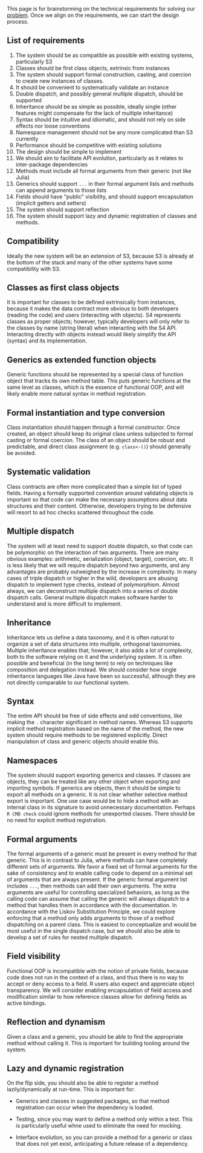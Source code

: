 This page is for brainstorming on the technical requirements for solving our [problem](https://github.com/RConsortium/OOP-WG/wiki/Problem-Statement). Once we align on the requirements, we can start the design process.

## List of requirements
1. The system should be as compatible as possible with existing systems, particularly S3
1. Classes should be first class objects, extrinsic from instances
1. The system should support formal construction, casting, and coercion to create new instances of classes.
1. It should be convenient to systematically validate an instance
1. Double dispatch, and possibly general multiple dispatch, should be supported
1. Inheritance should be as simple as possible, ideally single (other features might compensate for the lack of multiple inheritance)
1. Syntax should be intuitive and idiomatic, and should not rely on side effects nor loose conventions
1. Namespace management should not be any more complicated than S3 currently
1. Performance should be competitive with existing solutions
1. The design should be simple to implement
1. We should aim to facilitate API evolution, particularly as it relates to inter-package dependencies
1. Methods must include all formal arguments from their generic (not like Julia)
1. Generics should support `...` in their formal argument lists and methods can append arguments to those lists
1. Fields should have "public" visibility, and should support encapsulation (implicit getters and setters)
1. The system should support reflection
1. The system should support lazy and dynamic registration of classes and methods.

## Compatibility

Ideally the new system will be an extension of S3, because S3 is already at the bottom of the stack and many of the other systems have some compatibility with S3.

## Classes as first class objects

It is important for classes to be defined extrinsically from instances, because it makes the data contract more obvious to both developers (reading the code) and users (interacting with objects). S4 represents classes as proper objects; however, typically developers will only refer to the classes by name (string literal) when interacting with the S4 API. Interacting directly with objects instead would likely simplify the API (syntax) and its implementation.

## Generics as extended function objects

Generic functions should be represented by a special class of function object that tracks its own method table. This puts generic functions at the same level as classes, which is the essence of functional OOP, and will likely enable more natural syntax in method registration.

## Formal instantiation and type conversion

Class instantiation should happen through a formal constructor. Once created, an object should keep its original class unless subjected to formal casting or formal coercion. The class of an object should be robust and predictable, and direct class assignment (e.g. `class<-()`) should generally be avoided.

## Systematic validation

Class contracts are often more complicated than a simple list of typed fields. Having a formally supported convention around validating objects is important so that code can make the necessary assumptions about data structures and their content. Otherwise, developers trying to be defensive will resort to ad hoc checks scattered throughout the code.
 
## Multiple dispatch

The system will at least need to support double dispatch, so that code can be polymorphic on the interaction of two arguments. There are many obvious examples: arithmetic, serialization (object, target), coercion, etc. It is less likely that we will require dispatch beyond two arguments, and any advantages are probably outweighed by the increase in complexity. In many cases of triple dispatch or higher in the wild, developers are abusing dispatch to implement type checks, instead of polymorphism. Almost always, we can deconstruct multiple dispatch into a series of double dispatch calls. General multiple dispatch makes software harder to understand and is more difficult to implement.

## Inheritance

Inheritance lets us define a data taxonomy, and it is often natural to organize a set of data structures into multiple, orthogonal taxonomies. Multiple inheritance enables that; however, it also adds a lot of complexity, both to the software relying on it and the underlying system. It is often possible and beneficial (in the long term) to rely on techniques like composition and delegation instead. We should consider how single inheritance languages like Java have been so successful, although they are not directly comparable to our functional system. 

## Syntax

The entire API should be free of side effects and odd conventions, like making the `.` character significant in method names. Whereas S3 supports implicit method registration based on the name of the method, the new system should require methods to be registered explicitly. Direct manipulation of class and generic objects should enable this.

## Namespaces

The system should support exporting generics and classes. If classes are objects, they can be treated like any other object when exporting and importing symbols. If generics are objects, then it should be simple to export all methods on a generic.  It is not clear whether selective method export is important. One use case would be to hide a method with an internal class in its signature to avoid unnecessary documentation. Perhaps `R CMD check` could ignore methods for unexported classes. There should be no need for explicit method registration.  

## Formal arguments

The formal arguments of a generic must be present in every method for that generic. This is in contrast to Julia, where methods can have completely different sets of arguments. We favor a fixed set of formal arguments for the sake of consistency and to enable calling code to depend on a minimal set of arguments that are always present. If the generic formal argument list includes `...`, then methods can add their own arguments. The extra arguments are useful for controlling specialized behaviors, as long as the calling code can assume that calling the generic will always dispatch to a method that handles them in accordance with the documentation. In accordance with the Liskov Substitution Principle, we could explore enforcing that a method only adds arguments to those of a method dispatching on a parent class. This is easiest to conceptualize and would be most useful in the single dispatch case, but we should also be able to develop a set of rules for nested multiple dispatch.

## Field visibility

Functional OOP is incompatible with the notion of private fields, because code does not run in the context of a class, and thus there is no way to accept or deny access to a field. R users also expect and appreciate object transparency. We will consider enabling encapsulation of field access and modification similar to how reference classes allow for defining fields as active bindings.

## Reflection and dynamism

Given a class and a generic, you should be able to find the appropriate method without calling it. This is important for building tooling around the system.

## Lazy and dynamic registration

On the flip side, you should also be able to register a method lazily/dynamically at run-time. This is important for:

* Generics and classes in suggested packages, so that method registration can 
  occur when the dependency is loaded.

* Testing, since you may want to define a method only within a test. This is
  particularly useful whne used to eliminate the need for mocking.

* Interface evolution, so you can provide a method for a generic or class that 
  does not yet exist, anticipating a future release of a dependency.
